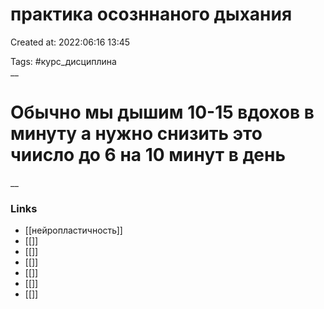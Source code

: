 # практика осозннаного дыхания

Created at: 2022:06:16 13:45

Tags: #курс_дисциплина  
__ 

# Обычно мы дышим 10-15 вдохов в минуту а нужно снизить это чиисло до 6 на 10 минут в день



__

### Links
- [[нейропластичность]]
- [[]]
- [[]]
- [[]]
- [[]]
- [[]]
- [[]]